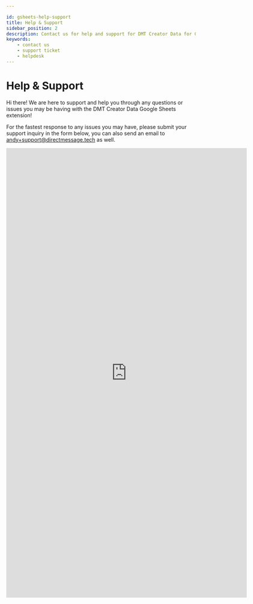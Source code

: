 ```yaml
---

id: gsheets-help-support
title: Help & Support
sidebar_position: 2
description: Contact us for help and support for DMT Creator Data for Google Sheets extension
keywords:
    - contact us
    - support ticket
    - helpdesk
---
```


# Help & Support

Hi there! We are here to support and help you through any questions or issues you may be having with the DMT Creator Data Google Sheets extension!

For the fastest response to any issues you may have, please submit your support inquiry in the form below, you can also send an email to andy+support@directmessage.tech as well.

<!-- <iframe class="airtable-embed airtable-dynamic-height" src="https://airtable.com/embed/appzETVKT8y3nFxsx/shr1bHROPcWon5ivv?backgroundColor=pink&prefill_FormType=Technical+support&prefill_CaseSource=Google+Extension" frameborder="0" onmousewheel="" width="100%" height="1219" style={{background: 'transparent', border: '1px solid #ccc'}}></iframe> -->

<iframe src="https://docs.google.com/forms/d/e/1FAIpQLSeG9qhguujK_DdnIYTjLM0Q5EIaT2881FbIa_AEqrOUr-60pA/viewform?embedded=true&usp=pp_url&entry.618118206=Technical+support&entry.1614651797=Google+Extension" width="640" height="1198" frameborder="0" marginheight="0" marginwidth="0">Loading…</iframe>


<!-- https://docs.google.com/forms/d/e/1FAIpQLSeG9qhguujK_DdnIYTjLM0Q5EIaT2881FbIa_AEqrOUr-60pA/viewform?usp=pp_url&entry.618118206=Technical+support&entry.1614651797=Google+Extension -->